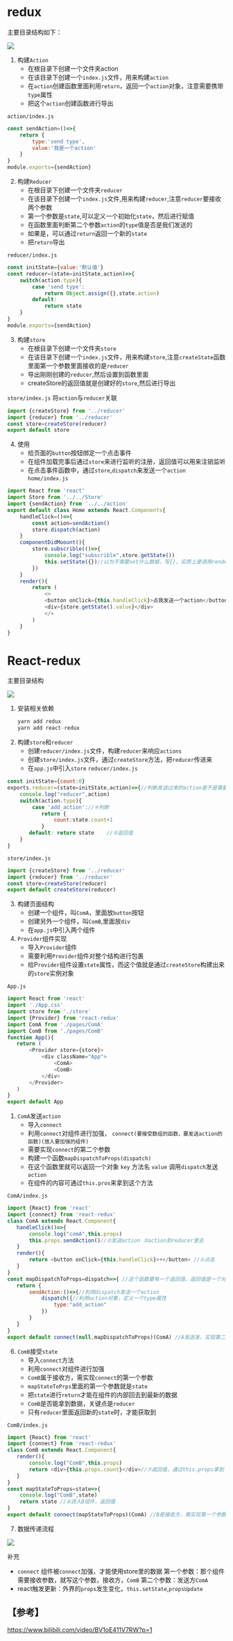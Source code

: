 <!--
 * @Author: your name
 * @Date: 2021-08-30 15:22:20
 * @LastEditTime: 2021-09-09 12:11:32
 * @LastEditors: Please set LastEditors
 * @Description: In User Settings Edit
 * @FilePath: \myblog_local\docs\react\0.1React-redux.md
-->
# redux

主要目录结构如下：

![](../.vuepress/public/assets/react/redux/01.png)

1. 构建`Action`
    * 在根目录下创建一个文件夹action
    * 在该目录下创建一个`index.js`文件，用来构建`action`
    * 在`action`创建函数里面利用`return`，返回一个`action`对象，注意需要携带`type`属性
    * 把这个`action`创建函数进行导出
  
`action/index.js`
```javascript
const sendAction=()=>{
    return {
        type:'send type',
        value:'我是一个action'
    }
}
module.exports={sendAction}
```

2. 构建`Reducer`
   * 在根目录下创建一个文件夹`reducer`
   * 在该目录下创建一个`index.js`文件,用来构建`reducer`,注意`reducer`要接收两个参数
   * 第一个参数是`state`,可以定义一个初始化`state`，然后进行赋值
   * 在函数里面判断第二个参数`action`的`type`值是否是我们发送的
   * 如果是，可以通过`return`返回一个新的`state`
   * 把`return`导出

`reducer/index.js`
```javascript
const initState={value:'默认值'}
const reducer=(state=initState,action)=>{
    switch(action.type){
        case 'send type':
            return Object.assign({},state.action)
        default:
            return state    
    }
}
module.exports={sendAction}
```

3. 构建`store`
   * 在根目录下创建一个文件夹`store`
   * 在该目录下创建一个`index.js`文件，用来构建`store`,注意`createState`函数里面第一个参数里面接收的是`reducer`
   * 导出刚刚创建的`reducer`,然后设置到函数里面
   * createStore的返回值就是创建好的`store`,然后进行导出
  
`store/index.js`  将`action`与`reducer`关联
```javascript
import {createStore} from '../reducer'
import {reducer} from '../reducer'
const store=createStore(reducer)
export default store
```

4. 使用
   * 给页面的`button`按钮绑定一个点击事件
   * 在组件加载完事后通过`store`来进行监听的注册，返回值可以用来注销监听
   * 在点击事件函数中，通过`store`,`dispatch`来发送一个`action`
`home/index.js` 
```javascript
import React from 'react'
import Store from '../../Store'
import {sendAction} from '../../action'
export default class Home extends React.Components{
    handleClick=()=>{
        const action=sendAction()
        store.dispatch(action)
    }
    componentDidMoount(){
        store.subscrible(()=>{
            console.log("subscrible",store.getState())
            this.setState({})//以为不需要set什么数据，写{}，实质上是调用render
        })
    }
    render(){
        return (
            <>
            <button onClick={this.handleClick}>点我发送一个action</button>
            <div>{store.getState().value}</div>
            </>
        )
    }
}
```
# React-redux
主要目录结构

![](../.vuepress/public/assets/react/redux/02.png)

1. 安装相关依赖
    ```javascript
    yarn add redux
    yarn add react-redux
    ```
2. 构建`store`和`reducer`
   * 创建`reducer/index.js`文件，构建`reducer`来响应`actions`
   * 创建`store/index.js`文件，通过`createStore`方法，把`reducer`传进来
   * 在`app.js`中引入`store`
 `reducer/index.js`
 ```javascript
 const initState={count:0}
 exports.reducer=(state=initState,action)=>{//判断发送过来的action是不是需要的，如果是，返回新的state
     console.log("reducer",action)
     switch(action.type){
         case 'add_action'://④判断
            return {
                count:state.count+1
            }
        default: return state    //⑤返回值
     }
 }
 ``` 
 `store/index.js`
 ```javascript
import {createStore} from '../reducer'
import {reducer} from '../reducer'
const store=createStore(reducer)
export default createStore(reducer)
 ``` 
3. 构建页面结构
   * 创建一个组件，叫`ComA`，里面放`button`按钮
   * 创建另外一个组件，叫`ComB`,里面放`div`
   * 在`app.js`中引入两个组件
4. `Provider`组件实现
   * 导入`Provider`组件
   * 需要利用`Provider`组件对整个结构进行包裹
   * 给P`rovider`组件设置`state`属性，而这个值就是通过`createStore`构建出来的`store`实例对象
  
`App.js`
 ```javascript
import React from 'react'
import './App.css'
import store from './store'
import {Provider} from 'react-redux'
import ComA from './pages/ComA'
import ComB from './pages/ComB'
function App(){
    return (
        <Provider store={store}>
            <div className="App">
                <ComA>
                <ComB>
            </div>
        </Provider>
    )
}
export default App
 ```   
1. `ComA`发送`action`
   * 导入`connect`
   * 利用`connect`对组件进行加强，
     `connect(要接受数组的函数，要发送action的函数)(放入要加强的组件)`
   * 需要实现`connect`的第二个参数
   * 构建一个函数`mapDispatchToProps(dispatch)`
   * 在这个函数里就可以返回一个对象
    `key` 方法名
    `value` 调用`dispatch`发送`action`
   * 在组件的内容可通过`this.pros`来拿到这个方法
 
 `ComA/index.js`
 ```javascript
import {React} from 'react'
import {connect} from 'react-redux'
class ComA extends React.Component{
    handleClick()=>{
        console.log("comA",this.props)
        this.props.sendAction()//②发送action ③action到reducer里去
    }
    render(){
        return <button onClick={this.handleClick}>+</button> //①点击
    }
}
const mapDispatchToProps=dispatch=>{ //这个函数要有一个返回值，返回值是一个对象
    return {
        sendAction:()=>{//利用dispatch发送一个action
            dispatch({//利用action对象，定义一个type属性
                type:"add_action"
            })
        }
    }
}
export default connect(null,mapDispatchToProps)(ComA) //A发送发，实现第二个参数
 ```  
6. `ComB`接受`state` 
   * 导入`connect`方法
   * 利用`connect`对组件进行加强
   * `ComB`属于接收方，需实现`connect`的第一个参数
   * `mapStateToPrps`里面的第一个参数就是`state`
   * 把`state`进行`return`才能在组件的内部回去到最新的数据
   * `ComB`是否能拿到数据，关键点是`reducer`
   * 只有`reducer`里面返回新的`state`时，才能获取到

`ComB/index.js`
 ```javascript
import {React} from 'react'
import {connect} from 'react-redux'
class ComB extends React.Component{
    render(){
        console.log("ComB",this.props)
        return <div>{this.props.count}</div>//⑦返回值，通过this.props拿到
    }
}
const mapStateToProps=state=>{
     console.log("ComB",state)
     return state //⑥进入B组件，返回值
}
export default connect(mapStateToProps)(ComA) //B是接收方，需实现第一个参数
 ```  
7. 数据传递流程
   
![](../.vuepress/public/assets/react/redux/03.png)

补充
* `connect` 组件被`connect`加强，才能使用store里的数据
  第一个参数：那个组件需要接收参数，就写这个参数，接收方，`ComB`
  第二个参数：发送方`ComA`
* react触发更新：外界的`props`发生变化，`this.setState`,`propsUpdate`  

## 【参考】
 https://www.bilibili.com/video/BV1oE411V7RW?p=1
